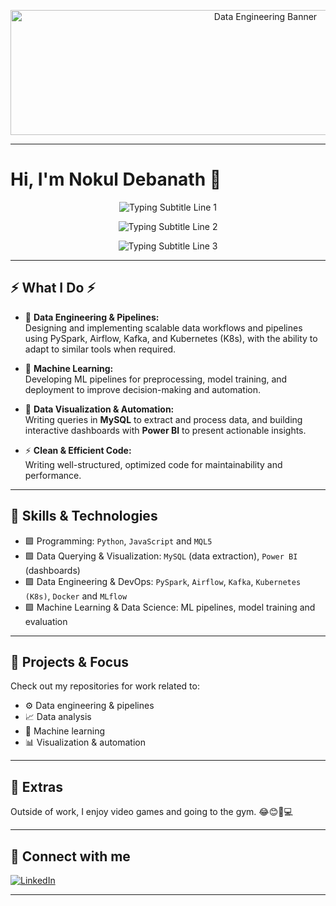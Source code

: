 <!-- Sleek animated banner (resized to fit nicely) -->
<p align="center">
  <img src="https://media.giphy.com/media/qgQUggAC3Pfv687qPC/giphy.gif" width="800" height="200" alt="Data Engineering Banner">
</p>

---

# Hi, I'm Nokul Debanath 👋
<p align="center">
  <img src="https://readme-typing-svg.demolab.com?font=Fira+Code&duration=3000&pause=1000&color=00FF00&center=true&vCenter=true&width=700&lines=Junior+Programmer+%7C+Python" alt="Typing Subtitle Line 1" />
</p>

<p align="center">
  <img src="https://readme-typing-svg.demolab.com?font=Fira+Code&duration=3000&pause=1000&color=00FF00&center=true&vCenter=true&width=700&lines=JavaScript+%7C+MQL5+%7C+ML+%7C+MLflow" alt="Typing Subtitle Line 2" />
</p>

<p align="center">
  <img src="https://readme-typing-svg.demolab.com?font=Fira+Code&duration=3000&pause=1000&color=00FF00&center=true&vCenter=true&width=700&lines=MySQL+%7C+Power+BI+%7C+Docker+%7C+Airflow+%7C+Kafka+%7C+K8s" alt="Typing Subtitle Line 3" />
</p>

---

## ⚡ What I Do ⚡

- 🚀 **Data Engineering & Pipelines:**  
  Designing and implementing scalable data workflows and pipelines using PySpark, Airflow, Kafka, and Kubernetes (K8s), with the ability to adapt to similar tools when required.

- 🤖 **Machine Learning:**  
  Developing ML pipelines for preprocessing, model training, and deployment to improve decision-making and automation.

- 🔧 **Data Visualization & Automation:**  
  Writing queries in **MySQL** to extract and process data, and building interactive dashboards with **Power BI** to present actionable insights.

- ⚡ **Clean & Efficient Code:**  
  Writing well-structured, optimized code for maintainability and performance.

---

## 🧬 Skills & Technologies

- 🟩 Programming: `Python`, `JavaScript` and `MQL5`  
- 🟩 Data Querying & Visualization: `MySQL` (data extraction), `Power BI` (dashboards)  
- 🟩 Data Engineering & DevOps: `PySpark`, `Airflow`, `Kafka`, `Kubernetes (K8s)`, `Docker` and `MLflow`  
- 🟩 Machine Learning & Data Science: ML pipelines, model training and evaluation

---

## 💾 Projects & Focus

Check out my repositories for work related to:

- ⚙️ Data engineering & pipelines  
- 📈 Data analysis  
- 🧠 Machine learning  
- 📊 Visualization & automation

---

## 💚 Extras

Outside of work, I enjoy video games and going to the gym. 😂😊💪💻

---

## 📡 Connect with me

[![LinkedIn](https://img.shields.io/badge/LinkedIn-Connect-00ff00?style=for-the-badge&logo=linkedin&logoColor=white)](https://www.linkedin.com/in/nokul-debanath-750a56352)

---
